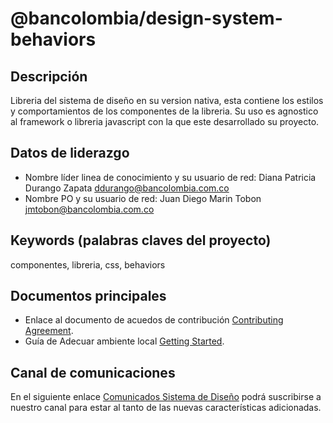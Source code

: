 # @bancolombia/design-system-behaviors

## Descripción

Libreria del sistema de diseño en su version nativa, esta contiene los estilos y comportamientos de los componentes de la libreria. Su uso es agnostico al framework o libreria javascript con la que este desarrollado su proyecto.

## Datos de liderazgo
* Nombre líder linea de conocimiento y su usuario de red:
Diana Patricia Durango Zapata ddurango@bancolombia.com.co
* Nombre PO y su usuario de red:
Juan Diego Marin Tobon jmtobon@bancolombia.com.co

## Keywords (palabras claves del proyecto)
componentes, libreria, css, behaviors

## Documentos principales

* Enlace al documento de acuedos de contribución [Contributing Agreement](CONTRIBUTING.md).
* Guía de Adecuar ambiente local [Getting Started](GETTINGSTARTED.md).

## Canal de comunicaciones
En el siguiente enlace [Comunicados Sistema de Diseño](https://teams.microsoft.com.mcas.ms/_?tenantId=b5e244bd-c492-495b-8b10-61bfd453e423#/teamDashboard/Nativo%20DS%20Web/19:wU9kegMmdG0NgR3Jn-dGHHJ7j2hRl8CAB5NuV9DfaLI1@thread.tacv2/td.channels)  podrá suscribirse a nuestro canal para estar al tanto de las nuevas características adicionadas.

##